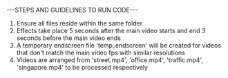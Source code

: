 ---STEPS AND GUIDELINES TO RUN CODE---

1) Ensure all files reside within the same folder
2) Effects take place 5 seconds after the main video starts and end 3 seconds before the main video ends
3) A temporary endscreen file 'temp_endscreen' will be created for videos that don't match the main video fps with similar resolutions 
4) Videos are arranged from 'street.mp4', 'office.mp4', 'traffic.mp4', 'singapore.mp4' to be processed respectively

